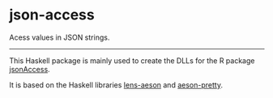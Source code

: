 # json-access
Acess values in JSON strings.

___

This Haskell package is mainly used to create the DLLs for the R package [jsonAccess](https://github.com/stla/jsonAccess).

It is based on the Haskell libraries [lens-aeson](https://github.com/lens/lens-aeson/) and [aeson-pretty](https://github.com/informatikr/aeson-pretty).
